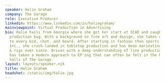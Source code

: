 ```yaml
---
speaker: Halie Graham
company: The Garage
role: Executive Producer
linkedin: https://www.linkedin.com/in/haliegraham/
mainviewpoint: Virtual Production in Advertising
bio: Halie hails from Georgia where she got her start at SCAD and caught the
  production bug. With a background in fine art and design, she takes creativity
  to every bid, chat, and board. After starting in fashion then sports at Time
  Inc., she crash-landed in tabletop production and has been marinating in 'bots
  & rigs ever since. Driven with a deep understanding of line production, she
  has taken a modern approach to EP'ing that can often be felt in the hallowed
  halls of The Garage.
layout: layouts/speaker.njk
title: Halie Graham
headshot: /static/img/halie.jpg
---
```

